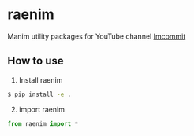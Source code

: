 # raenim
Manim utility packages for YouTube channel [Imcommit](https://www.youtube.com/@%EC%9E%84%EC%BB%A4%EB%B0%8B)


## How to use

1. Install raenim
```bash
$ pip install -e .
```

2. import raenim
```python
from raenim import *
```
